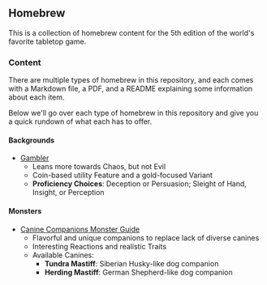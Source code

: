 ## Homebrew

This is a collection of homebrew content for the 5th edition of the world's favorite tabletop game.

### Content

There are multiple types of homebrew in this repository, and each comes with a Markdown file, a PDF, and a README explaining some information about each item.

Below we'll go over each type of homebrew in this repository and give you a quick rundown of what each has to offer.

#### Backgrounds

- [Gambler](https://github.com/DVDAGames/dnd-homebrew/tree/master/Backgrounds/Gambler)
  - Leans more towards Chaos, but not Evil
  - Coin-based utility Feature and a gold-focused Variant
  - **Proficiency Choices**: Deception or Persuasion; Sleight of Hand, Insight, or Perception

#### Monsters

- [Canine Companions Monster Guide](https://github.com/DVDAGames/dnd-homebrew/tree/master/Monsters/Canine%20Companions%20Monster%20Guide)
  - Flavorful and unique companions to replace lack of diverse canines
  - Interesting Reactions and realistic Traits
  - Available Canines:
    - **Tundra Mastiff**: Siberian Husky-like dog companion
    - **Herding Mastiff**: German Shepherd-like dog companion